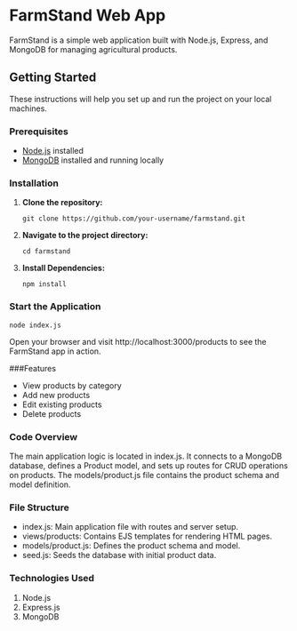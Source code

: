 # FarmStand Web App

FarmStand is a simple web application built with Node.js, Express, and MongoDB for managing agricultural products.

## Getting Started

These instructions will help you set up and run the project on your local machines.

### Prerequisites
- [Node.js](https://nodejs.org/) installed
- [MongoDB](https://www.mongodb.com/) installed and running locally

### Installation

1. **Clone the repository:**
   
   ```plaintext
   git clone https://github.com/your-username/farmstand.git
   ```
2. **Navigate to the project directory:**
    ```plaintext
    cd farmstand
    ```

3. **Install Dependencies:**
    ```plaintext
    npm install
    ```

### Start the Application
    node index.js



Open your browser and visit http://localhost:3000/products to see the FarmStand app in action.

###Features
- View products by category
- Add new products
- Edit existing products
- Delete products
  
### Code Overview
The main application logic is located in index.js. It connects to a MongoDB database, defines a Product model, and sets up routes for CRUD operations on products. The models/product.js file contains the product schema and model definition.

### File Structure
- index.js: Main application file with routes and server setup.
- views/products: Contains EJS templates for rendering HTML pages.
- models/product.js: Defines the product schema and model.
- seed.js: Seeds the database with initial product data.

### Technologies Used
1. Node.js
2. Express.js
3. MongoDB

